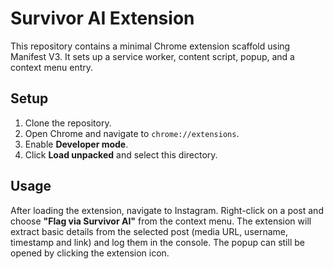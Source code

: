 # Survivor AI Extension

This repository contains a minimal Chrome extension scaffold using Manifest V3. It sets up a service worker, content script, popup, and a context menu entry.

## Setup

1. Clone the repository.
2. Open Chrome and navigate to `chrome://extensions`.
3. Enable **Developer mode**.
4. Click **Load unpacked** and select this directory.

## Usage

After loading the extension, navigate to Instagram. Right-click on a post and
choose **"Flag via Survivor AI"** from the context menu. The extension will
extract basic details from the selected post (media URL, username, timestamp and
link) and log them in the console. The popup can still be opened by clicking the
extension icon.
